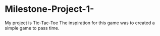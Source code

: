 # Milestone-Project-1-
My project is Tic-Tac-Toe
The inspiration for this game was to created a simple game to pass time.
